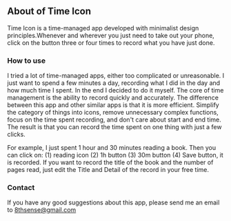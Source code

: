 ## About of Time Icon

Time Icon is a time-managed app developed with minimalist design principles.Whenever and wherever you just need to take out your phone, click on the button three or four times to record what you have just done.

### How to use

I tried a lot of time-managed apps, either too complicated or unreasonable. I just want to spend a few minutes a day, recording what I did in the day and how much time I spent. In the end I decided to do it myself. The core of time management is the ability to record quickly and accurately. The difference between this app and other similar apps is that it is more efficient. Simplify the category of things into icons, remove unnecessary complex functions, focus on the time spent recording, and don't care about start and end time. The result is that you can record the time spent on one thing with just a few clicks.   

For example, I just spent 1 hour and 30 minutes reading a book. Then you can click on:  (1) reading icon (2) 1h button (3) 30m button 
(4) Save button, it is recorded. If you want to record the title of the book and the number of pages read, just edit the Title and Detail of the record in your free time.

### Contact

If you have any good suggestions about this app, please send me an email to 8thsense@gmail.com
